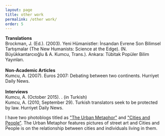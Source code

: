 ```yaml
---
layout: page
title: other work
permalink: /other work/
order: 5
---
```

<b>Translations</b><br>
Brockman, J. (Ed.). (2003). Yeni Hümanistler: İnsandan Evrene Son Bilimsel Tartışmalar (The New Humanists: Science at the Edge). (N. Büyükkantarcıoğlu & A. Kumcu, Trans.). Ankara: Tübitak Popüler Bilim Yayınları.<br>
<br>
<b>Non-Academic Articles</b><br>
Kumcu, A. (2007). Euros 2007: Debating between two continents. Hurriyet Daily News.<br>
<br>
<b>Interviews</b><br>
Kumcu, A. (October 2015). . (in Turkish)<br>
Kumcu, A. (2010, September 29). Turkish translators seek to be protected by law. Hurriyet Daily News.

<p>I have two photoblogs titled as <a href="https://theurbanmetaphor.tumblr.com" target="_blank">"The Urban Metaphor"</a> and <a href="http://citiesandwhat.tumblr.com" target="_blank">"Cities and People"</a>. The Urban Metaphor features pictures of street art and Cities and People is on the relationship between cities and individuals living in them.</p>
